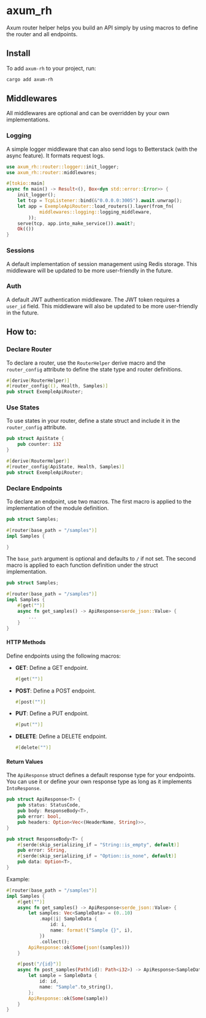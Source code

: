 # axum_rh

Axum router helper helps you build an API simply by using macros to define the router and all endpoints.

## Install

To add `axum-rh` to your project, run:

```sh
cargo add axum-rh
```

## Middlewares

All middlewares are optional and can be overridden by your own implementations.

### Logging

A simple logger middleware that can also send logs to Betterstack (with the async feature). It formats request logs.

```rust
use axum_rh::router::logger::init_logger;
use axum_rh::router::middlewares;

#[tokio::main]
async fn main() -> Result<(), Box<dyn std::error::Error>> {
    init_logger();
    let tcp = TcpListener::bind(&"0.0.0.0:3005").await.unwrap();
    let app = ExempleApiRouter::load_routers().layer(from_fn(
            middlewares::logging::logging_middleware,
        ));
    serve(tcp, app.into_make_service()).await?;
    Ok(())
}
```

### Sessions

A default implementation of session management using Redis storage. This middleware will be updated to be more user-friendly in the future.

### Auth

A default JWT authentication middleware. The JWT token requires a `user_id` field. This middleware will also be updated to be more user-friendly in the future.

## How to:

### Declare Router

To declare a router, use the `RouterHelper` derive macro and the `router_config` attribute to define the state type and router definitions.

```rust
#[derive(RouterHelper)]
#[router_config((), Health, Samples)]
pub struct ExempleApiRouter;
```

### Use States

To use states in your router, define a state struct and include it in the `router_config` attribute.

```rust
pub struct ApiState {
    pub counter: i32
}

#[derive(RouterHelper)]
#[router_config(ApiState, Health, Samples)]
pub struct ExempleApiRouter;
```

### Declare Endpoints

To declare an endpoint, use two macros. The first macro is applied to the implementation of the module definition.

```rust
pub struct Samples;

#[router(base_path = "/samples")]
impl Samples {

}
```

The `base_path` argument is optional and defaults to `/` if not set. The second macro is applied to each function definition under the struct implementation.

```rust
pub struct Samples;

#[router(base_path = "/samples")]
impl Samples {
    #[get("")]
    async fn get_samples() -> ApiResponse<serde_json::Value> {
        ...
    }
}
```

#### HTTP Methods

Define endpoints using the following macros:

- **GET**: Define a GET endpoint.

  ```rust
  #[get("")]
  ```

- **POST**: Define a POST endpoint.

  ```rust
  #[post("")]
  ```

- **PUT**: Define a PUT endpoint.

  ```rust
  #[put("")]
  ```

- **DELETE**: Define a DELETE endpoint.

  ```rust
  #[delete("")]
  ```

#### Return Values

The `ApiResponse` struct defines a default response type for your endpoints. You can use it or define your own response type as long as it implements `IntoResponse`.

```rust
pub struct ApiResponse<T> {
    pub status: StatusCode,
    pub body: ResponseBody<T>,
    pub error: bool,
    pub headers: Option<Vec<(HeaderName, String)>>,
}

pub struct ResponseBody<T> {
    #[serde(skip_serializing_if = "String::is_empty", default)]
    pub error: String,
    #[serde(skip_serializing_if = "Option::is_none", default)]
    pub data: Option<T>,
}
```

Example:

```rust
#[router(base_path = "/samples")]
impl Samples {
    #[get("")]
    async fn get_samples() -> ApiResponse<serde_json::Value> {
        let samples: Vec<SampleData> = (0..10)
            .map(|i| SampleData {
                id: i,
                name: format!("Sample {}", i),
            })
            .collect();
        ApiResponse::ok(Some(json!(samples)))
    }

    #[post("/{id}")]
    async fn post_samples(Path(id): Path<i32>) -> ApiResponse<SampleData> {
        let sample = SampleData {
            id: id,
            name: "Sample".to_string(),
        };
        ApiResponse::ok(Some(sample))
    }
}
```
